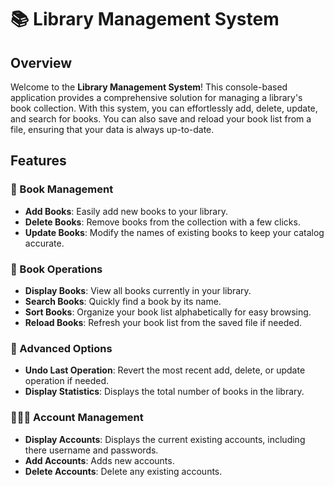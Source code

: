 # 📚 Library Management System

## Overview

Welcome to the **Library Management System**! This console-based application provides a comprehensive solution for managing a library's book collection. With this system, you can effortlessly add, delete, update, and search for books. You can also save and reload your book list from a file, ensuring that your data is always up-to-date.

## Features

### 📖 Book Management
- **Add Books**: Easily add new books to your library.
- **Delete Books**: Remove books from the collection with a few clicks.
- **Update Books**: Modify the names of existing books to keep your catalog accurate.

### 📑 Book Operations
- **Display Books**: View all books currently in your library.
- **Search Books**: Quickly find a book by its name.
- **Sort Books**: Organize your book list alphabetically for easy browsing.
- **Reload Books**: Refresh your book list from the saved file if needed.

### 🔄 Advanced Options
- **Undo Last Operation**: Revert the most recent add, delete, or update operation if needed.
- **Display Statistics**: Displays the total number of books in the library.

### 👨🏻‍💼 Account Management
- **Display Accounts**: Displays the current existing accounts, including there username and passwords.
- **Add Accounts**: Adds new accounts.
- **Delete Accounts**: Delete any existing accounts.
